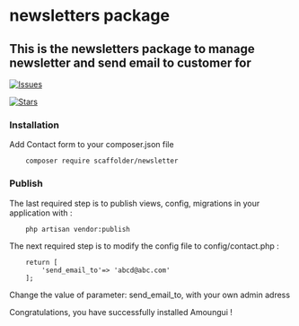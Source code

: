 # newsletters package

## This is the newsletters package to manage newsletter and send email to customer for 

[![Issues](https://img.shields.io/github/issues/amoungui/contact-form?style=flat-square)](https://github.com/amoungui/newsletters/issues)

[![Stars](https://img.shields.io/github/stars/amoungui/contact-form?style=flat-square)](https://github.com/amoungui/newsletters/stargazers)

### Installation ###
 
Add Contact form to your composer.json file 
```
    composer require scaffolder/newsletter
```

### Publish ###
 
The last required step is to publish views, config, migrations in your application with :
```
    php artisan vendor:publish
```
  
The next required step is to modify the config file to config/contact.php :
```
    return [
        'send_email_to'=> 'abcd@abc.com'
    ];
```
Change the value of parameter: send_email_to, with your own admin adress

Congratulations, you have successfully installed Amoungui !
